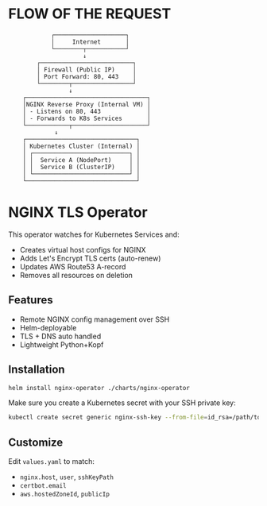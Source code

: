 # FLOW OF THE REQUEST
                ┌────────────────────┐
                │     Internet       │
                └────────┬───────────┘
                         ↓
            ┌──────────────────────────┐
            │ Firewall (Public IP)     │
            │ Port Forward: 80, 443    │
            └────────┬─────────────────┘
                     ↓
        ┌──────────────────────────────────┐
        │NGINX Reverse Proxy (Internal VM) │
        │ - Listens on 80, 443             │
        │ - Forwards to K8s Services       │
        └────────────┬─────────────────────┘
                 ↓
        ┌───────────────────────────────┐
        │ Kubernetes Cluster (Internal) │
        │ ┌───────────────────────────┐ │
        │ │  Service A (NodePort)     │ │
        │ │  Service B (ClusterIP)    │ │
        │ └───────────────────────────┘ │
        └───────────────────────────────┘


# NGINX TLS Operator

This operator watches for Kubernetes Services and:
- Creates virtual host configs for NGINX
- Adds Let's Encrypt TLS certs (auto-renew)
- Updates AWS Route53 A-record
- Removes all resources on deletion

## Features
- Remote NGINX config management over SSH
- Helm-deployable
- TLS + DNS auto handled
- Lightweight Python+Kopf

## Installation

```sh
helm install nginx-operator ./charts/nginx-operator
```

Make sure you create a Kubernetes secret with your SSH private key:

```sh
kubectl create secret generic nginx-ssh-key --from-file=id_rsa=/path/to/id_rsa
```

## Customize

Edit `values.yaml` to match:
- `nginx.host`, `user`, `sshKeyPath`
- `certbot.email`
- `aws.hostedZoneId`, `publicIp`

